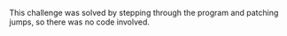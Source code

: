 This challenge was solved by stepping through the program and patching jumps, so there was no code involved.